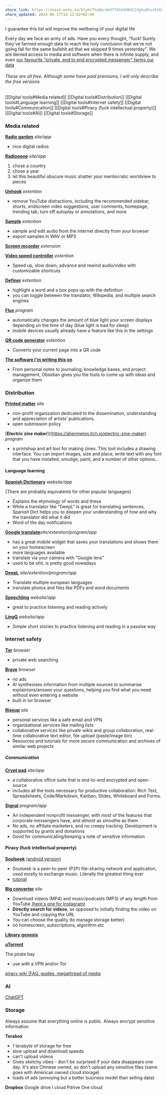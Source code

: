 ```yaml
---
share_link: https://share.note.sx/blyht7ta#pcmmXTfbhb0dNH21XgkwAhuv91KExUnzXW3UU0ar+oU
share_updated: 2024-06-17T14:12:02+02:00
---
```

I guarantee this list will improve the wellbeing of your digital life

Every day we face an army of ads. Have you every thought, "fuck! Surely they've farmed enough data to reach the holy conclusion that we're not going fall for the same bullshit ad that we skipped 9 times yesterday". We are denied access to media and software when there is infinite supply, and even [our favourite "private, end to end encrypted messenger" farms our data](https://vpnoverview.com/privacy/social-media/what-does-whatsapp-know-about-me/)
###### These are all free. Although some have paid premiums, I will only describe the free versions

[[Digital tools#Media related]]
[[Digital tools#Distribution]]
[[Digital tools#Language learning]]
[[Digital tools#Internet safety]]
[[Digital tools#Communication]]
[[Digital tools#Piracy (fuck intellectual property)]]
[[Digital tools#AI]]
[[Digital tools#Storage]]
### Media related

[**Radio garden**]([radio.garden](https://radio.garden/)) *site/app*

- nice digital radios

[**Radiooooo**](https://radiooooo.com/) *site/app*

1. chose a country
2. chose a year
3. let this beautiful obscure music shatter your meritocratic worldview to pieces

[**Unhook**](https://chromewebstore.google.com/detail/unhook-remove-youtube-rec/khncfooichmfjbepaaaebmommgaepoid) *extention*

- remove YouTube distractions, including the recommended sidebar, shorts, endscreen video suggestions, user comments, homepage, trending tab, turn off autoplay or annotations, and more

[**Sample**](https://chromewebstore.google.com/detail/sample/kpkcennohgffjdgaelocingbmkjnpjgc) *extention*

- sample and edit audio from the internet directly from your browser
- export samples in WAV or MP3

[**Screen recorder**](https://chromewebstore.google.com/detail/awesome-screen-recorder-s/nlipoenfbbikpbjkfpfillcgkoblgpmj?hl=en) *extension* 

[**Video speed controller**](https://chromewebstore.google.com/detail/video-speed-controller/nffaoalbilbmmfgbnbgppjihopabppdk) *extention* 

- Speed up, slow down, advance and rewind audio/video with customizable shortcuts

[**Definer**](https://chromewebstore.google.com/detail/definer-popup-dictionary/noagjioaihamoljcbelhdlldnmlgnkon?hl=en) *extention* 

- highlight a word and a box pops up with the definition 
- you can toggle between the translator, Wikipedia, and multiple search engines

[**Flux**](https://justgetflux.com/) *program* 

- automatically changes the amount of blue light your screen displays depending on the time of day (blue light is bad for sleep)
- mobile devices usually already have a feature like this in the settings 

[**QR code generator**](https://chromewebstore.google.com/detail/qr-code-generator/afpbjjgbdimpioenaedcjgkaigggcdpp) *extention* 

- Converts your current page into a QR code

[**The software i'm writing this on**](https://obsidian.md/)

- From personal notes to journaling, knowledge bases, and project management, Obsidian gives you the tools to come up with ideas and organize them

### Distribution



[**Printed matter**](https://www.printedmatter.org/) *site*

- non-profit organization dedicated to the dissemination, understanding and appreciation of artists’ publications. 
- open submission policy


[**Electric zine maker**]((https://alienmelon.itch.io/electric-zine-maker) *program*

- a printshop and art tool for making zines. This tool includes a drawing interface. You can import images, size and place, write text with any font that you have installed, smudge, paint, and a number of other options...

#### Language learning 

[**Spanish Dictionary**](https://www.spanishdict.com/) *website/app*

{There are probably equivalents for other popular languages}

- Explains the etymology of words and thesa
- While a translator like "DeepL" is great for translating sentences, Spanish Dict helps you to deepen your understanding of how and why the translator did what it did
- Word of the day notifications 

[**Google translate**](https://translate.google.com/?hl=es-419&sl=es&tl=qu&op=translate)*site/extention/program/app* 

- has a great mobile widget that saves your translations and shows them on your homescreen 
- more languages available 
- translate via your camera with "Google lens"
- used to be shit, is pretty good nowadays 

[**DeepL**](https://www.deepl.com/translator) *site/extention/program/app* 

- Translate multiple european languages
- translate photos and files like PDFs and word documents 

[**Speechling**](https://speechling.com/app) *website/app* 

- great to practice listening and reading actively

[**LingQ**](https://www.lingq.com/en/) *website/app* 

- Simple short stories to practice listening and reading in a passive way

### Internet safety 

[**Tor**](https://www.torproject.org/) *browser*

- private web searching 

[**Brave**](https://brave.com/) *browser*

- no ads
- AI synthesises information from multiple sources to summarise explainions/answer your questions, helping you find what you need without even entering a website
- built in tor browser

[**Riseup**](https://riseup.net/) *site*

- personal services like a safe email and VPN
- organisational services like mailing lists
- collaborative services like private wikis and group collaboration, real-time collaborative text editor, file upload (paste/image bin)
- Resources and tutorials for more secure communication and archives of similar web projects

##### Communication

[**Crypt pad**](https://cryptpad.org/) *site/app*

- a collaborative office suite that is end-to-end encrypted and open-source
- includes all the tools necessary for productive collaboration: Rich Text, Spreadsheets, Code/Markdown, Kanban, Slides, Whiteboard and Forms.

[**Signal**](https://signal.org/) *program/app*

- An independent nonprofit messenger, with *most* of the features that corporate messengers have, and *almost* as smoothe as them
- No ads, no affiliate marketers, and no creepy tracking. Development is supported by grants and donations
- Good for communicating/keeping a note of sensitive information


#### Piracy (fuck intellectual property)

[**Soulseek**](http://www.soulseekqt.net/news/node/1) [(android version)](https://play.google.com/store/apps/details?id=com.companyname.andriodapp1&hl=es_419)

- Soulseek is a peer-to-peer (P2P) file-sharing network and application, used mostly to exchange music. Literally the greatest thing ever
- [tutorial](https://steemit.com/music/@fr1sk/guide-download-hq-music-using-soulseek-free-an-ad-free-spyware-free-just-plain-free-for-linux-win-and-mac-step-by-step-with)


[**Big converter**](https://bigconv.com/v254/) *site*

- Download videos (MP4) and music/podcasts (MP3) of any length from YouTube [(here's one for Instagram)](https://www.save-free.com/video-downloader/)
- **Directly search for videos**, as opposed to initially finding the video on YouTube and copying the URL
- You can choose the quality (to manage storage better)
- no homescreen, subscriptions, algorithm etc

[**Library genesis**](https://libgen.onl/)

[**uTorrent**](https://www.utorrent.com/)



The pirate bay

- use with a VPN and/or Tor 

[piracy wiki (FAQ, guides, megathread of media](https://www.reddit.com/r/Piracy/wiki/index/)

### AI

[ChatGPT](https://chatgpt.com/auth/login)
### Storage 

Always assume that everything online is public. Always encrypt sensitive information 



**Terabox** 

- 1 terabyte of storage for free 
- slow upload and download speeds
- can't upload videos 
- Gives sketchy vibes - don't be surprised if your data disappears one day. It's also Chinese owned, so don't upload any sensitive files (same goes with American owned cloud storage)
- loads of ads (annoying but a better business model than selling data)

**Dropbox** 
Google drive
I cloud
Pdrive
One cloud 






